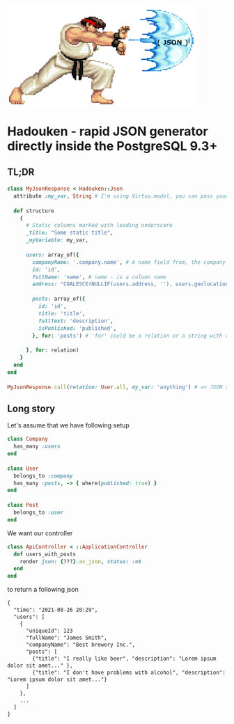 ![alt text](https://github.com/nemot/hadouken-json/blob/main/assets/hadouken.png)

# Hadouken - rapid JSON generator directly inside the PostgreSQL 9.3+

## TL;DR

```ruby
class MyJsonResponse < Hadouken::Json
  attribute :my_var, String # I'm using Virtus.model, you can pass your arguments like that

  def structure
    {
      # Static columns marked with leading underscore
      _title: "Some static title",
      _myVariable: my_var,

      users: array_of({
        companyName: '.company.name', # A name field from, the company (belongs_to association)
        id: 'id',
        fullName: 'name', # name - is a column name
        address: "COALESCE(NULLIF(users.address, ''), users.geolocation)",

        posts: array_of({
          id: 'id',
          title: 'title',
          fullText: 'description',
          isPublished: 'published',
        }, for: 'posts') # 'for' could be a relation or a string with relation name

      }, for: relation)
    }
  end
end

MyJsonResponse.call(relation: User.all, my_var: 'anything') # => JSON string
```

## Long story
Let's assume that we have following setup
```ruby
class Company
  has_many :users
end

class User
  belongs_to :company
  has_many :posts, -> { where(published: true) }
end

class Post
  belongs_to :user
end
```
We want our controller
```ruby
class ApiController < ::ApplicationController
  def users_with_posts
    render json: {???}.as_json, status: :ok
  end
end
```
to return a following json
```
{
  "time": "2021-08-26 20:29",
  "users": [
    {
      "uniqueId": 123
      "fullName": "James Smith",
      "companyName": "Best brewery Inc.",
      "posts": [
        {"title": "I really like beer", "description": "Lorem ipsum dolor sit amet..." },
        {"title": "I don't have problems with alcohol", "description": "Lorem ipsum dolor sit amet..."}
      ]
    },
    ...
  ]
}
```
